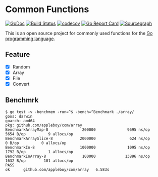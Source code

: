 # Common Functions

[![GoDoc](https://godoc.org/github.com/appleboy/com?status.svg)](https://godoc.org/github.com/appleboy/com) [![Build Status](http://drone.wu-boy.com/api/badges/appleboy/com/status.svg)](http://drone.wu-boy.com/appleboy/com) [![codecov](https://codecov.io/gh/appleboy/com/branch/master/graph/badge.svg)](https://codecov.io/gh/appleboy/com) [![Go Report Card](https://goreportcard.com/badge/github.com/appleboy/com)](https://goreportcard.com/report/github.com/appleboy/com) [![Sourcegraph](https://sourcegraph.com/github.com/appleboy/com/-/badge.svg)](https://sourcegraph.com/github.com/appleboy/com?badge)

This is an open source project for commonly used functions for the [Go programming language](https://golang.org/).

## Feature

* [x] Random
* [x] Array
* [x] File
* [x] Convert

## Benchmrk

```
$ go test -v -benchmem -run=^$ -bench=^Benchmark ./array/
goos: darwin
goarch: amd64
pkg: github.com/appleboy/com/array
BenchmarkArrayMap-8               200000              9695 ns/op            5654 B/op          9 allocs/op
BenchmarkArraySlice-8            2000000               624 ns/op               0 B/op          0 allocs/op
BenchmarkIn-8                    1000000              1095 ns/op            1792 B/op          1 allocs/op
BenchmarkInArray-8                100000             13896 ns/op            1632 B/op        101 allocs/op
PASS
ok      github.com/appleboy/com/array   6.583s
```
